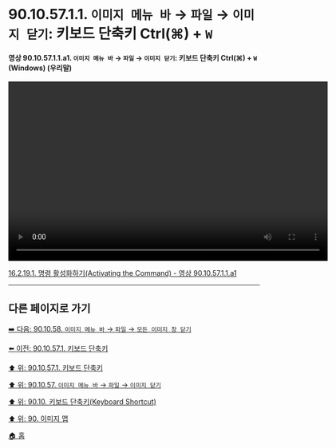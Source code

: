 # 90.10.57.1.1. `이미지 메뉴 바` → `파일` → `이미지 닫기`: 키보드 단축키 Ctrl(⌘) + `W`

<a id="90-10-57-01-01-a1"></a>

#### 영상 90.10.57.1.1.a1. `이미지 메뉴 바` → `파일` → `이미지 닫기`: 키보드 단축키 Ctrl(⌘) + `W` (Windows) (우리말)
<video controls="controls" width="640" height="360" src="https://github.com/user-attachments/assets/2705526b-43a3-4051-b7ee-146521b8d93e"></video>

[16.2.19.1. 명령 활성화하기(Activating the Command) - 영상 90.10.57.1.1.a1](./16-02-19-01-activating_the_command.md#90-10-57-01-01-a1)

***

## 다른 페이지로 가기

[➡️ 다음: 90.10.58. `이미지 메뉴 바` → `파일` → `모든 이미지 창 닫기`](./90-10-58-00-menu_file_close_all.md)

[⬅️ 이전: 90.10.57.1. 키보드 단축키](./90-10-57-01-00-keyboard_shortcut.md)

[⬆️ 위: 90.10.57.1. 키보드 단축키](./90-10-57-01-00-keyboard_shortcut.md)

[⬆️ 위: 90.10.57. `이미지 메뉴 바` → `파일` → `이미지 닫기`](./90-10-57-00-menu_file_close_view.md)

[⬆️ 위: 90.10. 키보드 단축키(Keyboard Shortcut)](./90-10-00-keyboard_shortcut.md)

[⬆️ 위: 90. 이미지 맵](./90-00-image-map.md)

[🏠 홈](./00-home.md)
